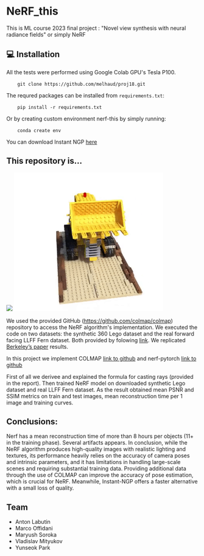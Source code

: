 # NeRF_this

This is ML course 2023 final project : "Novel view synthesis with neural radiance fields" or simply NeRF

## :computer: Installation

All the tests were performed using Google Colab GPU's Tesla P100.

        git clone https://github.com/melhaud/proj18.git

The requred packages can be installed from ``requirements.txt``:

        pip install -r requirements.txt

Or by creating custom environment nerf-this by simply running:

        conda create env
        
You can download Instant NGP [here](https://github.com/NVlabs/instant-ngp/blob/master/docs/nerf_dataset_tips.md)

## This repository is...

![](fern.gif)  ![](lego.gif)

We used the provided GitHub (https://github.com/colmap/colmap) repository to access the NeRF algorithm's implementation. 
We executed the code on two datasets: the synthetic 360 Lego dataset and the real forward facing LLFF Fern dataset. Both provided by folowing [link](https://drive.google.com/drive/folders/128yBriW1IG_3NJ5Rp7APSTZsJqdJdfc1). We replicated [Berkeley’s paper](https://arxiv.org/pdf/2003.08934.pdf) results. 

In this project we implement COLMAP [link to github](https://github.com/colmap/colmap) and nerf-pytorch [link to github](https://github.com/yenchenlin/nerf-pytorch)

First of all we derivee and explained the formula for casting rays (provided in the report). Then trained NeRF model  on downloaded synthetic Lego dataset and real LLFF Fern dataset. As the result obtained mean PSNR and SSIM metrics on train and test images, mean reconstruction time per 1 image and training curves. 


## Conclusions: 

Nerf has a mean reconstruction time of more than 8 hours per objects (11+ in the training phase). Several artifacts appears. In conclusion, while the NeRF algorithm produces high-quality images with realistic lighting and textures, its performance heavily relies on the accuracy of camera poses and intrinsic parameters, and it has limitations in handling large-scale scenes and requiring substantial training data. Providing additional data through the use of COLMAP can improve the accuracy of pose estimation, which is crucial for NeRF. Meanwhile, Instant-NGP offers a faster alternative with a small loss of quality.


## Team

+ Anton Labutin
+ Marco Offidani
+ Maryush Soroka
+ Vladislav Mityukov
+ Yunseok Park
